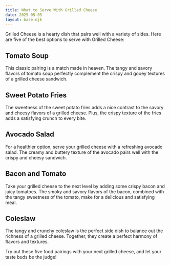 ```yaml
---
title: What to Serve With Grilled Cheese
date: 2025-05-05
layout: base.njk
---
```


Grilled Cheese is a hearty dish that pairs well with a variety of sides. Here are five of the best options to serve with Grilled Cheese:

## **Tomato Soup**
This classic pairing is a match made in heaven. The tangy and savory flavors of tomato soup perfectly complement the crispy and gooey textures of a grilled cheese sandwich.

## **Sweet Potato Fries**
The sweetness of the sweet potato fries adds a nice contrast to the savory and cheesy flavors of a grilled cheese. Plus, the crispy texture of the fries adds a satisfying crunch to every bite.

## **Avocado Salad**
For a healthier option, serve your grilled cheese with a refreshing avocado salad. The creamy and buttery texture of the avocado pairs well with the crispy and cheesy sandwich.

## **Bacon and Tomato**
Take your grilled cheese to the next level by adding some crispy bacon and juicy tomatoes. The smoky and savory flavors of the bacon, combined with the tangy sweetness of the tomato, make for a delicious and satisfying meal.

## **Coleslaw**
The tangy and crunchy coleslaw is the perfect side dish to balance out the richness of a grilled cheese. Together, they create a perfect harmony of flavors and textures.

Try out these five food pairings with your next grilled cheese, and let your taste buds be the judge!
